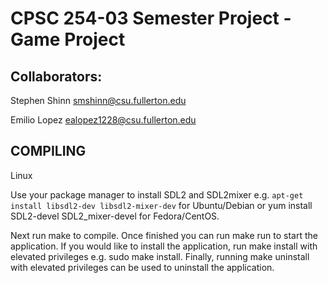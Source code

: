 # CPSC 254-03 Semester Project - Game Project


## Collaborators:


Stephen Shinn		smshinn@csu.fullerton.edu

Emilio Lopez		ealopez1228@csu.fullerton.edu






## COMPILING

Linux

Use your package manager to install SDL2 and SDL2mixer e.g. ```apt-get install libsdl2-dev libsdl2-mixer-dev``` for Ubuntu/Debian or yum install SDL2-devel SDL2_mixer-devel for Fedora/CentOS.

Next run make to compile. Once finished you can run make run to start the application. If you would like to install the application, run make install with elevated privileges e.g. sudo make install. Finally, running make uninstall with elevated privileges can be used to uninstall the application.

